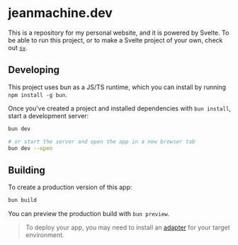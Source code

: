 # jeanmachine.dev

This is a repository for my personal website, and it is powered by Svelte. To be able to run this project, or to make a Svelte project of your own, check out [`sv`](https://github.com/sveltejs/cli).

## Developing

This project uses bun as a JS/TS runtime, which you can install by running `npm install -g bun`.

Once you've created a project and installed dependencies with `bun install`, start a development server:

```bash
bun dev

# or start the server and open the app in a new browser tab
bun dev --open
```

## Building

To create a production version of this app:

```bash
bun build
```

You can preview the production build with `bun preview`.

> To deploy your app, you may need to install an [adapter](https://svelte.dev/docs/kit/adapters) for your target environment.
